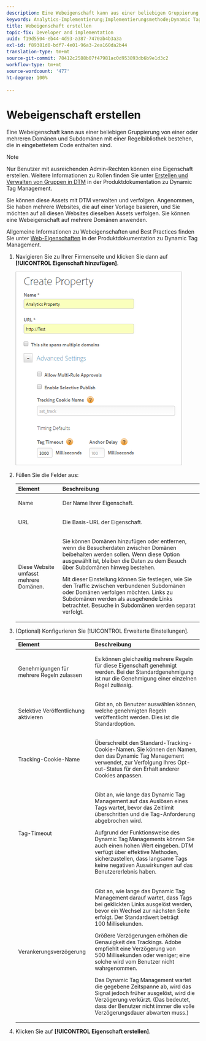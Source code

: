 ```yaml
---
description: Eine Webeigenschaft kann aus einer beliebigen Gruppierung von einer oder mehreren Domänen und Subdomänen mit einer Regelbibliothek bestehen, die in eingebettetem Code enthalten sind.
keywords: Analytics-Implementierung;Implementierungsmethode;Dynamic Tag Management;DTM;Webeigenschaft;Eigenschaft
title: Webeigenschaft erstellen
topic-fix: Developer and implementation
uuid: f19d5504-eb44-4d93-a387-7470ab4b3a3a
exl-id: f89381d0-bdf7-4e01-96a3-2ea160da2b44
translation-type: tm+mt
source-git-commit: 78412c2588b07f47981ac0d953893db6b9e1d3c2
workflow-type: tm+mt
source-wordcount: '477'
ht-degree: 100%

---
```


# Webeigenschaft erstellen

Eine Webeigenschaft kann aus einer beliebigen Gruppierung von einer oder mehreren Domänen und Subdomänen mit einer Regelbibliothek bestehen, die in eingebettetem Code enthalten sind.

>[!NOTE]
>
>Nur Benutzer mit ausreichenden Admin-Rechten können eine Eigenschaft erstellen. Weitere Informationen zu Rollen finden Sie unter [Erstellen und Verwalten von Gruppen in DTM](https://docs.adobe.com/content/help/de-DE/dtm/using/admin/groups.html) in der Produktdokumentation zu Dynamic Tag Management.

Sie können diese Assets mit DTM verwalten und verfolgen. Angenommen, Sie haben mehrere Websites, die auf einer Vorlage basieren, und Sie möchten auf all diesen Websites dieselben Assets verfolgen. Sie können eine Webeigenschaft auf mehrere Domänen anwenden.

Allgemeine Informationen zu Webeigenschaften und Best Practices finden Sie unter  [Web-Eigenschaften](https://docs.adobe.com/content/help/de-DE/dtm/using/admin/web-property.html) in der Produktdokumentation zu Dynamic Tag Management.

1. Navigieren Sie zu Ihrer Firmenseite und klicken Sie dann auf **[!UICONTROL Eigenschaft hinzufügen]**.

   ![](assets/dtm-create-web-property.png)

1. Füllen Sie die Felder aus:

   <table id="table_376D72251C4D4C4CA878D10C18D2532C"> 
    <thead> 
    <tr> 
    <th colname="col1" class="entry"> Element </th> 
    <th colname="col2" class="entry"> Beschreibung </th> 
    </tr> 
    </thead>
    <tbody> 
    <tr> 
    <td colname="col1"> <span class="uicontrol"> Name</span> </td> 
    <td colname="col2"> <p>Der Name Ihrer Eigenschaft. </p> </td> 
    </tr> 
    <tr> 
    <td colname="col1"> <span class="uicontrol"> URL</span> </td> 
    <td colname="col2"> <p>Die Basis-URL der Eigenschaft. </p> </td> 
    </tr> 
    <tr> 
    <td colname="col1"> <span class="uicontrol">Diese Website umfasst mehrere Domänen. </span> </td> 
    <td colname="col2"> <p>Sie können Domänen hinzufügen oder entfernen, wenn die Besucherdaten zwischen Domänen beibehalten werden sollen. Wenn diese Option ausgewählt ist, bleiben die Daten zu dem Besuch über Subdomänen hinweg bestehen. </p> <p>Mit dieser Einstellung können Sie festlegen, wie Sie den Traffic zwischen verbundenen Subdomänen oder Domänen verfolgen möchten. Links zu Subdomänen werden als ausgehende Links betrachtet. Besuche in Subdomänen werden separat verfolgt. </p> </td> 
    </tr> 
    </tbody> 
    </table>

1. (Optional) Konfigurieren Sie [!UICONTROL Erweiterte Einstellungen].

   <table id="table_6E687FBE6ACC4301BCCD837F4DCBB9C9"> 
    <thead> 
    <tr> 
    <th colname="col1" class="entry"> Element </th> 
    <th colname="col2" class="entry"> Beschreibung </th> 
    </tr> 
    </thead>
    <tbody> 
    <tr> 
    <td colname="col1"> <span class="uicontrol"> Genehmigungen für mehrere Regeln zulassen</span> </td> 
    <td colname="col2"> <p>Es können gleichzeitig mehrere Regeln für diese Eigenschaft genehmigt werden. Bei der Standardgenehmigung ist nur die Genehmigung einer einzelnen Regel zulässig. </p> </td> 
    </tr> 
    <tr> 
    <td colname="col1"> <span class="uicontrol"> Selektive Veröffentlichung aktivieren</span> </td> 
    <td colname="col2"> <p>Gibt an, ob Benutzer auswählen können, welche genehmigten Regeln veröffentlicht werden. Dies ist die Standardoption. </p> </td> 
    </tr> 
    <tr> 
    <td colname="col1"> <span class="uicontrol"> Tracking-Cookie-Name</span> </td> 
    <td colname="col2"> <p>Überschreibt den Standard-Tracking-Cookie-Namen. Sie können den Namen, den das Dynamic Tag Management verwendet, zur Verfolgung Ihres Opt-out-Status für den Erhalt anderer Cookies anpassen. </p> </td> 
    </tr> 
    <tr> 
    <td colname="col1"> <span class="uicontrol"> Tag-Timeout</span> </td> 
    <td colname="col2"> <p>Gibt an, wie lange das Dynamic Tag Management auf das Auslösen eines Tags wartet, bevor das Zeitlimit überschritten und die Tag-Anforderung abgebrochen wird. </p> <p> Aufgrund der Funktionsweise des Dynamic Tag Managements können Sie auch einen hohen Wert eingeben. DTM verfügt über effektive Methoden, sicherzustellen, dass langsame Tags keine negativen Auswirkungen auf das Benutzererlebnis haben. </p> </td> 
    </tr> 
    <tr> 
    <td colname="col1"> <span class="uicontrol"> Verankerungsverzögerung</span> </td> 
    <td colname="col2"> <p>Gibt an, wie lange das Dynamic Tag Management darauf wartet, dass Tags bei geklickten Links ausgelöst werden, bevor ein Wechsel zur nächsten Seite erfolgt. Der Standardwert beträgt 100 Millisekunden. </p> <p>Größere Verzögerungen erhöhen die Genauigkeit des Trackings. Adobe empfiehlt eine Verzögerung von 500 Millisekunden oder weniger; eine solche wird vom Benutzer nicht wahrgenommen. </p> <p>Das Dynamic Tag Management wartet die gegebene Zeitspanne ab, wird das Signal jedoch früher ausgelöst, wird die Verzögerung verkürzt. (Das bedeutet, dass der Benutzer nicht immer die volle Verzögerungsdauer abwarten muss.) </p> </td> 
    </tr> 
    </tbody> 
    </table>

1. Klicken Sie auf **[!UICONTROL Eigenschaft erstellen]**.
